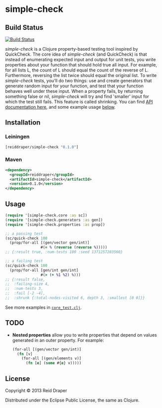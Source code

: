 # simple-check

## Build Status

[![Build Status](https://secure.travis-ci.org/reiddraper/simple-check.png)](http://travis-ci.org/reiddraper/simple-check)

_simple-check_ is a Clojure property-based testing tool inspired by QuickCheck.
The core idea of _simple-check_ (and QuickCheck) is that instead of enumerating
expected input and output for unit tests, you write properties about your
function that should hold true all input. For example, for all lists L,
the count of L should equal the count of the reverse of L. Furthermore,
reversing the list twice should equal the original list. To write
_simple-check_ tests, you'll do two things: use and create generators that
generate random input for your function, and test that your function behaves
well under these input. When a property fails, by returning something false or
nil, _simple-check_ will try and find 'smaller' input for which the test still
fails. This feature is called shrinking. You can find [API documentation
here](reiddraper.github.io/simple-check), and some example usage
[below](https://github.com/reiddraper/simple-check#usage).

## Installation

### Leiningen

```clojure
[reiddraper/simple-check "0.1.0"]
```

### Maven

```xml
<dependency>
  <groupId>reiddraper</groupId>
  <artifactId>simple-check</artifactId>
  <version>0.1.0</version>
</dependency>
```

## Usage

```clojure
(require '[simple-check.core :as sc])
(require '[simple-check.generators :as gen])
(require '[simple-check.properties :as prop])

;; a passing test
(sc/quick-check 100
  (prop/for-all [(gen/vector gen/int)]
                #(= % (reverse (reverse %)))))
;; {:result true, :num-tests 100 :seed 1371257283560}

;; a failing test
(sc/quick-check 100
  (prop/for-all [gen/int gen/int]
                #(> (+ %1 %2) %)))
;; {:result false,
;;  :failing-size 4,
;;  :num-tests 3,
;;  :fail [-2 -4],
;;  :shrunk {:total-nodes-visited 6, depth 3, :smallest [0 0]}}
```

See more examples in [`core_test.clj`](test/simple_check/core_test.clj).

## TODO

* __Nested properties__ allow you to write properties that depend on values
  generated in an outer property. For example:

  ```clojure
  (for-all [(gen/vector gen/int)]
    (fn [v]
      (for-all [(gen/elements v)]
        (fn [e] (some #{e} v)))))
  ```

## License

Copyright © 2013 Reid Draper

Distributed under the Eclipse Public License, the same as Clojure.
